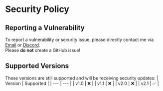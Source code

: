 # Security Policy

## Reporting a Vulnerability
To report a vulnerability or security issue, please directly contact me via [Email](mailto:sven.fehler@web.de) or [Discord](https://sv443.net/discord).  
Please **do not** create a GitHub issue!

## Supported Versions
These versions are still supported and will be receiving security updates:
| Version | Supported |
| --- | --- |
| v1.0 | ❌ |
| v1.1 | ❌ |
| v2.0 | ❌ |
| v2.1 | ✅ |
